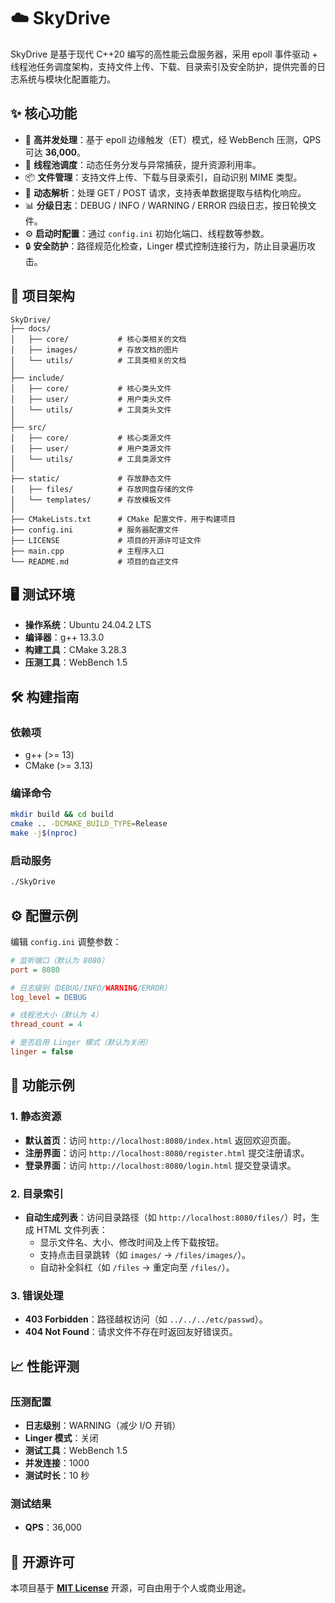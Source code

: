 # ☁️ SkyDrive

SkyDrive 是基于现代 C++20 编写的高性能云盘服务器，采用 epoll 事件驱动 + 线程池任务调度架构，支持文件上传、下载、目录索引及安全防护，提供完善的日志系统与模块化配置能力。

## ✨ 核心功能

- 🚄 **高并发处理**：基于 epoll 边缘触发（ET）模式，经 WebBench 压测，QPS 可达 **36,000**。
- 🧰 **线程池调度**：动态任务分发与异常捕获，提升资源利用率。
- 📦 **文件管理**：支持文件上传、下载与目录索引，自动识别 MIME 类型。
- 📝 **动态解析**：处理 GET / POST 请求，支持表单数据提取与结构化响应。
- 📊 **分级日志**：DEBUG / INFO / WARNING / ERROR 四级日志，按日轮换文件。
- ⚙️ **启动时配置**：通过 `config.ini` 初始化端口、线程数等参数。
- 🔒 **安全防护**：路径规范化检查，Linger 模式控制连接行为，防止目录遍历攻击。

## 📂 项目架构

```
SkyDrive/
├── docs/
│   ├── core/           # 核心类相关的文档
│   ├── images/         # 存放文档的图片
│   └── utils/          # 工具类相关的文档
│
├── include/
│   ├── core/           # 核心类头文件
│   ├── user/           # 用户类头文件
│   └── utils/          # 工具类头文件
│
├── src/
│   ├── core/           # 核心类源文件
│   ├── user/           # 用户类源文件
│   └── utils/          # 工具类源文件
│
├── static/             # 存放静态文件
│   ├── files/          # 存放网盘存储的文件
│   └── templates/      # 存放模板文件
│
├── CMakeLists.txt      # CMake 配置文件，用于构建项目
├── config.ini          # 服务器配置文件
├── LICENSE             # 项目的开源许可证文件
├── main.cpp            # 主程序入口
└── README.md           # 项目的自述文件
```

## 🖥️ 测试环境

- **操作系统**：Ubuntu 24.04.2 LTS
- **编译器**：g++ 13.3.0
- **构建工具**：CMake 3.28.3
- **压测工具**：WebBench 1.5

## 🛠️ 构建指南

### 依赖项
- g++ (>= 13)
- CMake (>= 3.13)

### 编译命令
```bash
mkdir build && cd build
cmake .. -DCMAKE_BUILD_TYPE=Release
make -j$(nproc)
```

### 启动服务
```bash
./SkyDrive
```

## ⚙️ 配置示例

编辑 `config.ini` 调整参数：

```ini
# 监听端口（默认为 8080）
port = 8080

# 日志级别（DEBUG/INFO/WARNING/ERROR）
log_level = DEBUG

# 线程池大小（默认为 4）
thread_count = 4

# 是否启用 Linger 模式（默认为关闭）
linger = false
```

## 🌟 功能示例

### 1. 静态资源
- **默认首页**：访问 `http://localhost:8080/index.html` 返回欢迎页面。
- **注册界面**：访问 `http://localhost:8080/register.html` 提交注册请求。
- **登录界面**：访问 `http://localhost:8080/login.html` 提交登录请求。

### 2. 目录索引
- **自动生成列表**：访问目录路径（如 `http://localhost:8080/files/`）时，生成 HTML 文件列表：
  - 显示文件名、大小、修改时间及上传下载按钮。
  - 支持点击目录跳转（如 `images/` -> `/files/images/`）。
  - 自动补全斜杠（如 `/files` -> 重定向至 `/files/`）。

### 3. 错误处理
- **403 Forbidden**：路径越权访问（如 `../../../etc/passwd`）。
- **404 Not Found**：请求文件不存在时返回友好错误页。

## 📈 性能评测

### 压测配置
- **日志级别**：WARNING（减少 I/O 开销）
- **Linger 模式**：关闭
- **测试工具**：WebBench 1.5
- **并发连接**：1000
- **测试时长**：10 秒

### 测试结果
- **QPS**：36,000

## 📄 开源许可

本项目基于 **[MIT License](./LICENSE)** 开源，可自由用于个人或商业用途。
